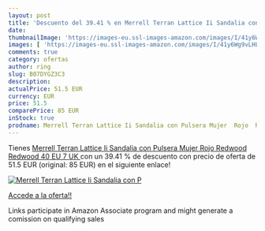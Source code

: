 ```yaml
---
layout: post
title: 'Descuento del 39.41 % en Merrell Terran Lattice Ii Sandalia con P'
date: 
thumbnailImage: 'https://images-eu.ssl-images-amazon.com/images/I/41y6Wg9vLHL._SL200_.jpg'
images: [ 'https://images-eu.ssl-images-amazon.com/images/I/41y6Wg9vLHL._SL200_.jpg' ]
comments: true
category: ofertas
author: ring
slug: B07DYGZ3C3
description:
actualPrice: 51.5 EUR
currency: EUR
price: 51.5
comparePrice: 85 EUR
inStock: true
prodname: Merrell Terran Lattice Ii Sandalia con Pulsera Mujer  Rojo  Redwood Redwood   40 EU  7 UK 
---
```


Tienes [Merrell Terran Lattice Ii Sandalia con Pulsera Mujer  Rojo  Redwood Redwood   40 EU  7 UK ](https://www.amazon.es/dp/B07DYGZ3C3/?tag=tolees-21) con un 39.41 % de descuento con precio de oferta de 51.5 EUR (original: 85 EUR) en el siguiente enlace!

[![Merrell Terran Lattice Ii Sandalia con P](https://images-eu.ssl-images-amazon.com/images/I/41y6Wg9vLHL._SL200_.jpg)](https://www.amazon.es/dp/B07DYGZ3C3/?tag=tolees-21)

[Accede a la oferta!!](https://www.amazon.es/dp/B07DYGZ3C3/?tag=tolees-21)

Links participate in Amazon Associate program and might generate a comission on qualifying sales


